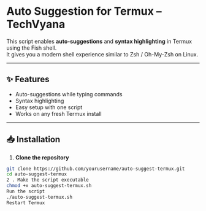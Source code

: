 # Auto Suggestion for Termux – TechVyana  

This script enables **auto-suggestions** and **syntax highlighting** in Termux using the Fish shell.  
It gives you a modern shell experience similar to Zsh / Oh-My-Zsh on Linux.

---

## ✨ Features  
- Auto-suggestions while typing commands  
- Syntax highlighting  
- Easy setup with one script  
- Works on any fresh Termux install  

---

## 📥 Installation  

1. **Clone the repository**  
```bash
git clone https://github.com/yourusername/auto-suggest-termux.git
cd auto-suggest-termux
2 . Make the script executable
chmod +x auto-suggest-termux.sh
Run the script
./auto-suggest-termux.sh
Restart Termux